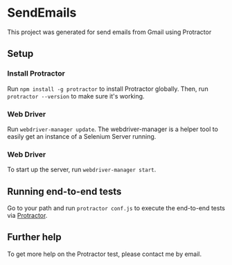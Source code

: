 # SendEmails

This project was generated for send emails from Gmail using Protractor

## Setup

### Install Protractor

Run `npm install -g protractor` to install Protractor globally. Then, run `protractor --version` to make sure it's working.

### Web Driver

Run `webdriver-manager update`. The webdriver-manager is a helper tool to easily get an instance of a Selenium Server running.

### Web Driver

To start up the server, run `webdriver-manager start`.

## Running end-to-end tests

Go to your path and run `protractor conf.js` to execute the end-to-end tests via [Protractor](http://www.protractortest.org/).

## Further help

To get more help on the Protractor test, please contact me by email.
